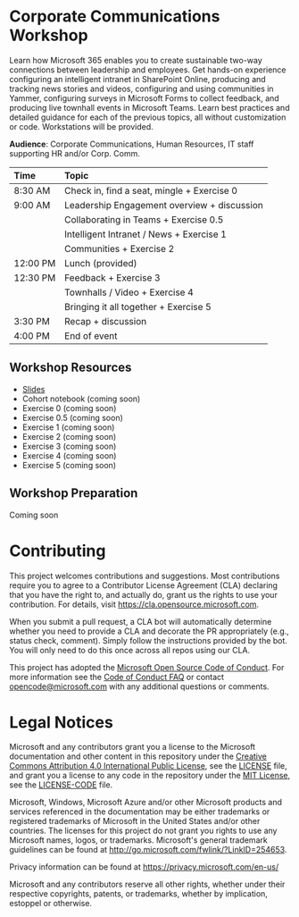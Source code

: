 # Corporate Communications Workshop
Learn how Microsoft 365 enables you to create sustainable two-way connections between leadership and employees. Get hands-on experience configuring an intelligent intranet in SharePoint Online, producing and tracking news stories and videos, configuring and using communities in Yammer, configuring surveys in Microsoft Forms to collect feedback, and producing live townhall events in Microsoft Teams. Learn best practices and detailed guidance for each of the previous topics, all without customization or code. Workstations will be provided.

**Audience**: Corporate Communications, Human Resources, IT staff supporting HR and/or Corp. Comm.

| Time         | Topic   |
|:-------------|:------- |
|8:30 AM  | Check in, find a seat, mingle + Exercise 0 |
|9:00 AM  | Leadership Engagement overview + discussion |
|         | Collaborating in Teams + Exercise 0.5 |
|         | Intelligent Intranet / News + Exercise 1 |
|         | Communities + Exercise 2 |
|12:00 PM | Lunch (provided) |
|12:30 PM | Feedback + Exercise 3 |
|         | Townhalls / Video + Exercise 4 |
|         | Bringing it all together + Exercise 5 |
|3:30 PM  | Recap + discussion |
|4:00 PM  | End of event |


## Workshop Resources
- [Slides](blob/master/MTC%20Corp%20Comm%20Workshop.pdf)
- Cohort notebook (coming soon)
- Exercise 0 (coming soon)
- Exercise 0.5 (coming soon)
- Exercise 1 (coming soon)
- Exercise 2 (coming soon)
- Exercise 3 (coming soon)
- Exercise 4 (coming soon)
- Exercise 5 (coming soon)

## Workshop Preparation
Coming soon

# Contributing

This project welcomes contributions and suggestions.  Most contributions require you to agree to a
Contributor License Agreement (CLA) declaring that you have the right to, and actually do, grant us
the rights to use your contribution. For details, visit https://cla.opensource.microsoft.com.

When you submit a pull request, a CLA bot will automatically determine whether you need to provide
a CLA and decorate the PR appropriately (e.g., status check, comment). Simply follow the instructions
provided by the bot. You will only need to do this once across all repos using our CLA.

This project has adopted the [Microsoft Open Source Code of Conduct](https://opensource.microsoft.com/codeofconduct/).
For more information see the [Code of Conduct FAQ](https://opensource.microsoft.com/codeofconduct/faq/) or
contact [opencode@microsoft.com](mailto:opencode@microsoft.com) with any additional questions or comments.

# Legal Notices

Microsoft and any contributors grant you a license to the Microsoft documentation and other content
in this repository under the [Creative Commons Attribution 4.0 International Public License](https://creativecommons.org/licenses/by/4.0/legalcode),
see the [LICENSE](LICENSE) file, and grant you a license to any code in the repository under the [MIT License](https://opensource.org/licenses/MIT), see the
[LICENSE-CODE](LICENSE-CODE) file.

Microsoft, Windows, Microsoft Azure and/or other Microsoft products and services referenced in the documentation
may be either trademarks or registered trademarks of Microsoft in the United States and/or other countries.
The licenses for this project do not grant you rights to use any Microsoft names, logos, or trademarks.
Microsoft's general trademark guidelines can be found at http://go.microsoft.com/fwlink/?LinkID=254653.

Privacy information can be found at https://privacy.microsoft.com/en-us/

Microsoft and any contributors reserve all other rights, whether under their respective copyrights, patents,
or trademarks, whether by implication, estoppel or otherwise.
